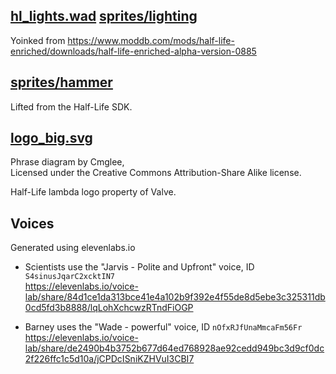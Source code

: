 ## [hl_lights.wad](./hl_lights.wad) [sprites/lighting](./sprites/lighting)
Yoinked from https://www.moddb.com/mods/half-life-enriched/downloads/half-life-enriched-alpha-version-0885

## [sprites/hammer](./sprites/hammer)
Lifted from the Half-Life SDK.

## [logo_big.svg](./logo_big.svg)
Phrase diagram by Cmglee,  
Licensed under the Creative Commons Attribution-Share Alike license.

Half-Life lambda logo property of Valve.

## Voices
Generated using elevenlabs.io

- Scientists use the "Jarvis - Polite and Upfront" voice, ID `S4sinusJqarC2xcktIN7`  
  https://elevenlabs.io/voice-lab/share/84d1ce1da313bce41e4a102b9f392e4f55de8d5ebe3c325311db0cd5fd3b8888/lqLohXchcwzRTndFiOGP

- Barney uses the "Wade - powerful" voice, ID `nOfxRJfUnaMmcaFm56Fr`  
  https://elevenlabs.io/voice-lab/share/de2490b4b3752b677d64ed768928ae92cedd949bc3d9cf0dc2f226ffc1c5d10a/jCPDcISniKZHVuI3CBI7
